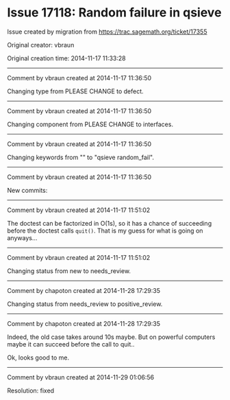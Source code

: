 # Issue 17118: Random failure in qsieve

Issue created by migration from https://trac.sagemath.org/ticket/17355

Original creator: vbraun

Original creation time: 2014-11-17 11:33:28




---

Comment by vbraun created at 2014-11-17 11:36:50

Changing type from PLEASE CHANGE to defect.


---

Comment by vbraun created at 2014-11-17 11:36:50

Changing component from PLEASE CHANGE to interfaces.


---

Comment by vbraun created at 2014-11-17 11:36:50

Changing keywords from "" to "qsieve random_fail".


---

Comment by vbraun created at 2014-11-17 11:36:50

New commits:


---

Comment by vbraun created at 2014-11-17 11:51:02

The doctest can be factorized in O(1s), so it has a chance of succeeding before the doctest calls `quit()`. That is my guess for what is going on anyways...


---

Comment by vbraun created at 2014-11-17 11:51:02

Changing status from new to needs_review.


---

Comment by chapoton created at 2014-11-28 17:29:35

Changing status from needs_review to positive_review.


---

Comment by chapoton created at 2014-11-28 17:29:35

Indeed, the old case takes around 10s maybe. But on powerful computers maybe it can succeed before the call to quit..

Ok, looks good to me.


---

Comment by vbraun created at 2014-11-29 01:06:56

Resolution: fixed
